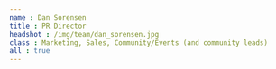 ```yaml
---
name : Dan Sorensen
title : PR Director
headshot : /img/team/dan_sorensen.jpg
class : Marketing, Sales, Community/Events (and community leads)
all : true
---
```

